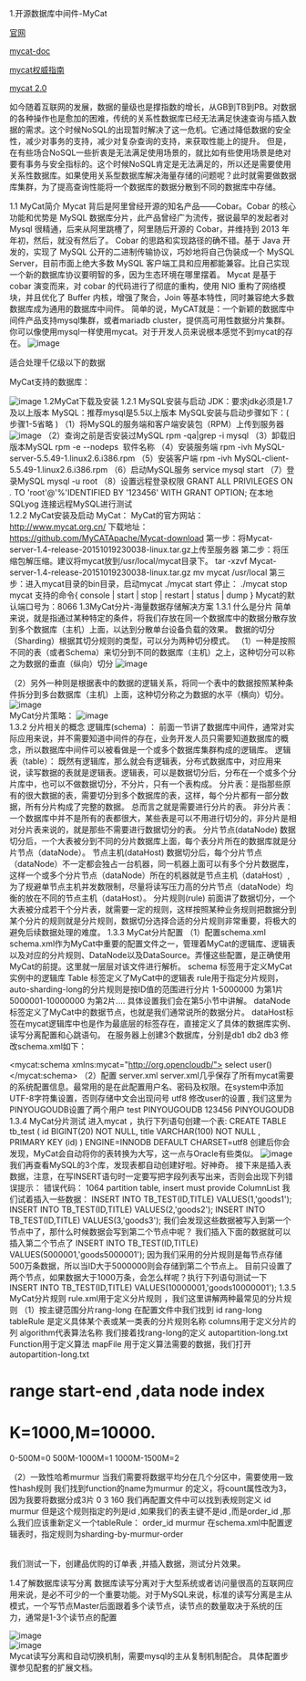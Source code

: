 1.开源数据库中间件-MyCat

[官网](http://www.mycat.io/)

[mycat-doc](https://github.com/MyCATApache/Mycat-doc)

[mycat权威指南](http://www.mycat.io/document/mycat-definitive-guide.pdf)

[mycat 2.0](https://github.com/MyCATApache/Mycat2)

如今随着互联网的发展，数据的量级也是撑指数的增长，从GB到TB到PB。对数据的各种操作也是愈加的困难，传统的关系性数据库已经无法满足快速查询与插入数据的需求。这个时候NoSQL的出现暂时解决了这一危机。它通过降低数据的安全性，减少对事务的支持，减少对复杂查询的支持，来获取性能上的提升。
但是，在有些场合NoSQL一些折衷是无法满足使用场景的，就比如有些使用场景是绝对要有事务与安全指标的。这个时候NoSQL肯定是无法满足的，所以还是需要使用关系性数据库。如果使用关系型数据库解决海量存储的问题呢？此时就需要做数据库集群，为了提高查询性能将一个数据库的数据分散到不同的数据库中存储。

1.1 MyCat简介
Mycat 背后是阿里曾经开源的知名产品——Cobar。Cobar 的核心功能和优势是 MySQL 数据库分片，此产品曾经广为流传，据说最早的发起者对 Mysql 很精通，后来从阿里跳槽了，阿里随后开源的 Cobar，并维持到 2013 年年初，然后，就没有然后了。 
Cobar 的思路和实现路径的确不错。基于 Java 开发的，实现了 MySQL 公开的二进制传输协议，巧妙地将自己伪装成一个 MySQL Server，目前市面上绝大多数 MySQL 客户端工具和应用都能兼容。比自己实现一个新的数据库协议要明智的多，因为生态环境在哪里摆着。 
Mycat 是基于 cobar 演变而来，对 cobar 的代码进行了彻底的重构，使用 NIO 重构了网络模块，并且优化了 Buffer 内核，增强了聚合，Join 等基本特性，同时兼容绝大多数数据库成为通用的数据库中间件。
简单的说，MyCAT就是：一个新颖的数据库中间件产品支持mysql集群，或者mariadb cluster，提供高可用性数据分片集群。你可以像使用mysql一样使用mycat。对于开发人员来说根本感觉不到mycat的存在。
![image](https://github.com/leelovejava/doc/blob/master/img/dataBase/mycat/01.png)

适合处理千亿级以下的数据

MyCat支持的数据库：

![image](https://github.com/leelovejava/doc/blob/master/img/dataBase/mycat/02.png)
1.2MyCat下载及安装
1.2.1 MySQL安装与启动
JDK：要求jdk必须是1.7及以上版本
MySQL：推荐mysql是5.5以上版本
MySQL安装与启动步骤如下：( 步骤1-5省略 )
（1）将MySQL的服务端和客户端安装包（RPM）上传到服务器
![image](https://github.com/leelovejava/doc/blob/master/img/dataBase/mycat/03.png)
（2）查询之前是否安装过MySQL
rpm -qa|grep -i mysql
（3）卸载旧版本MySQL
rpm -e --nodeps  软件名称
（4）安装服务端
rpm -ivh MySQL-server-5.5.49-1.linux2.6.i386.rpm
（5）安装客户端
rpm -ivh MySQL-client-5.5.49-1.linux2.6.i386.rpm
（6）启动MySQL服务
service mysql start
（7）登录MySQL 
mysql -u root
（8）设置远程登录权限
GRANT ALL PRIVILEGES ON *.* TO 'root'@'%'IDENTIFIED BY '123456'  WITH GRANT OPTION;
在本地SQLyog 连接远程MySQL进行测试  
1.2.2 MyCat安装及启动
MyCat：
MyCat的官方网站：
http://www.mycat.org.cn/
下载地址：
https://github.com/MyCATApache/Mycat-download
第一步：将Mycat-server-1.4-release-20151019230038-linux.tar.gz上传至服务器
第二步：将压缩包解压缩。建议将mycat放到/usr/local/mycat目录下。
tar -xzvf Mycat-server-1.4-release-20151019230038-linux.tar.gz
mv mycat /usr/local
第三步：进入mycat目录的bin目录，启动mycat
./mycat start
停止：
./mycat stop
mycat 支持的命令{ console | start | stop | restart | status | dump } 
Mycat的默认端口号为：8066
1.3MyCat分片-海量数据存储解决方案
1.3.1 什么是分片
简单来说，就是指通过某种特定的条件，将我们存放在同一个数据库中的数据分散存放到多个数据库（主机）上面，以达到分散单台设备负载的效果。 
数据的切分（Sharding）根据其切分规则的类型，可以分为两种切分模式。
   （1）一种是按照不同的表（或者Schema）来切分到不同的数据库（主机）之上，这种切分可以称之为数据的垂直（纵向）切分
![image](https://github.com/leelovejava/doc/blob/master/img/dataBase/mycat/04.png)
   
   （2）另外一种则是根据表中的数据的逻辑关系，将同一个表中的数据按照某种条件拆分到多台数据库（主机）上面，这种切分称之为数据的水平（横向）切分。
 ![image](https://github.com/leelovejava/doc/blob/master/img/dataBase/mycat/05.png)            
MyCat分片策略：
 ![image](https://github.com/leelovejava/doc/blob/master/img/dataBase/mycat/06.png)    
1.3.2 分片相关的概念
逻辑库(schema) ：
前面一节讲了数据库中间件，通常对实际应用来说，并不需要知道中间件的存在，业务开发人员只需要知道数据库的概念，所以数据库中间件可以被看做是一个或多个数据库集群构成的逻辑库。
逻辑表（table）：
既然有逻辑库，那么就会有逻辑表，分布式数据库中，对应用来说，读写数据的表就是逻辑表。逻辑表，可以是数据切分后，分布在一个或多个分片库中，也可以不做数据切分，不分片，只有一个表构成。
分片表：是指那些原有的很大数据的表，需要切分到多个数据库的表，这样，每个分片都有一部分数据，所有分片构成了完整的数据。 总而言之就是需要进行分片的表。
非分片表：一个数据库中并不是所有的表都很大，某些表是可以不用进行切分的，非分片是相对分片表来说的，就是那些不需要进行数据切分的表。 
分片节点(dataNode)
数据切分后，一个大表被分到不同的分片数据库上面，每个表分片所在的数据库就是分片节点（dataNode）。
节点主机(dataHost) 
数据切分后，每个分片节点（dataNode）不一定都会独占一台机器，同一机器上面可以有多个分片数据库，这样一个或多个分片节点（dataNode）所在的机器就是节点主机（dataHost）,为了规避单节点主机并发数限制，尽量将读写压力高的分片节点（dataNode）均衡的放在不同的节点主机（dataHost）。
分片规则(rule) 
前面讲了数据切分，一个大表被分成若干个分片表，就需要一定的规则，这样按照某种业务规则把数据分到某个分片的规则就是分片规则，数据切分选择合适的分片规则非常重要，将极大的避免后续数据处理的难度。
1.3.3 MyCat分片配置 
（1）配置schema.xml 
schema.xml作为MyCat中重要的配置文件之一，管理着MyCat的逻辑库、逻辑表以及对应的分片规则、DataNode以及DataSource。弄懂这些配置，是正确使用MyCat的前提。这里就一层层对该文件进行解析。
schema 标签用于定义MyCat实例中的逻辑库
Table 标签定义了MyCat中的逻辑表  rule用于指定分片规则，auto-sharding-long的分片规则是按ID值的范围进行分片 1-5000000 为第1片  5000001-10000000 为第2片....  具体设置我们会在第5小节中讲解。
dataNode 标签定义了MyCat中的数据节点，也就是我们通常说所的数据分片。
dataHost标签在mycat逻辑库中也是作为最底层的标签存在，直接定义了具体的数据库实例、读写分离配置和心跳语句。
在服务器上创建3个数据库，分别是db1   db2   db3
修改schema.xml如下：
<?xml version="1.0"?>
<!DOCTYPE mycat:schema SYSTEM "schema.dtd">
<mycat:schema xmlns:mycat="http://org.opencloudb/">
	<schema name="PINYOUGOUDB" checkSQLschema="false" sqlMaxLimit="100">
		<table name="tb_test" dataNode="dn1,dn2,dn3" rule="auto-sharding-long" />
	</schema>
	<dataNode name="dn1" dataHost="localhost1" database="db1" />
	<dataNode name="dn2" dataHost="localhost1" database="db2" />
	<dataNode name="dn3" dataHost="localhost1" database="db3" />
	<dataHost name="localhost1" maxCon="1000" minCon="10" balance="0"
		writeType="0" dbType="mysql" dbDriver="native" switchType="1"  slaveThreshold="100">
		<heartbeat>select user()</heartbeat>
		<writeHost host="hostM1" url="192.168.25.142:3306" user="root"
			password="123456">
		</writeHost>
	</dataHost>	
</mycat:schema>
（2）配置 server.xml 
server.xml几乎保存了所有mycat需要的系统配置信息。最常用的是在此配置用户名、密码及权限。在system中添加UTF-8字符集设置，否则存储中文会出现问号
<property name="charset">utf8</property>
修改user的设置 ,  我们这里为 PINYOUGOUDB设置了两个用户 
	<user name="test">
		<property name="password">test</property>
		<property name="schemas">PINYOUGOUDB</property>
	</user>
	<user name="root">
		<property name="password">123456</property>
		<property name="schemas">PINYOUGOUDB</property>
	</user>
1.3.4 MyCat分片测试 
进入mycat ，执行下列语句创建一个表:
CREATE TABLE tb_test (
  id BIGINT(20) NOT NULL,
  title VARCHAR(100) NOT NULL ,
  PRIMARY KEY (id)
) ENGINE=INNODB DEFAULT CHARSET=utf8 
创建后你会发现，MyCat会自动将你的表转换为大写，这一点与Oracle有些类似。
 ![image](https://github.com/leelovejava/doc/blob/master/img/dataBase/mycat/07.png)   
我们再查看MySQL的3个库，发现表都自动创建好啦。好神奇。
接下来是插入表数据，注意，在写INSERT语句时一定要写把字段列表写出来，否则会出现下列错误提示：
错误代码： 1064
partition table, insert must provide ColumnList
我们试着插入一些数据：
INSERT INTO TB_TEST(ID,TITLE) VALUES(1,'goods1');
INSERT INTO TB_TEST(ID,TITLE) VALUES(2,'goods2');
INSERT INTO TB_TEST(ID,TITLE) VALUES(3,'goods3');
我们会发现这些数据被写入到第一个节点中了，那什么时候数据会写到第二个节点中呢？
我们插入下面的数据就可以插入第二个节点了
INSERT INTO TB_TEST(ID,TITLE) VALUES(5000001,'goods5000001');
因为我们采用的分片规则是每节点存储500万条数据，所以当ID大于5000000则会存储到第二个节点上。
目前只设置了两个节点，如果数据大于1000万条，会怎么样呢？执行下列语句测试一下
INSERT INTO TB_TEST(ID,TITLE) VALUES(10000001,'goods10000001');
1.3.5 MyCat分片规则
rule.xml用于定义分片规则  ，我们这里讲解两种最常见的分片规则
（1）按主键范围分片rang-long
在配置文件中我们找到
	<tableRule name="auto-sharding-long">
		<rule>
			<columns>id</columns>
			<algorithm>rang-long</algorithm>
		</rule>
	</tableRule>
tableRule 是定义具体某个表或某一类表的分片规则名称   columns用于定义分片的列  algorithm代表算法名称    我们接着找rang-long的定义
	<function name="rang-long"
		class="org.opencloudb.route.function.AutoPartitionByLong">
		<property name="mapFile">autopartition-long.txt</property>
	</function>
Function用于定义算法 mapFile 用于定义算法需要的数据，我们打开autopartition-long.txt
# range start-end ,data node index
# K=1000,M=10000.
0-500M=0
500M-1000M=1
1000M-1500M=2

（2）一致性哈希murmur
当我们需要将数据平均分在几个分区中，需要使用一致性hash规则
我们找到function的name为murmur 的定义，将count属性改为3，因为我要将数据分成3片
	<function name="murmur"
		class="org.opencloudb.route.function.PartitionByMurmurHash">
		<property name="seed">0</property><!-- 默认是0 -->
		<property name="count">3</property><!-- 要分片的数据库节点数量，必须指定，否则没法分片 -->
		<property name="virtualBucketTimes">160</property><!-- 一个实际的数据库节点被映射为这么多虚拟节点，默认是160倍，也就是虚拟节点数是物理节点数的160倍 -->
		<!-- <property name="weightMapFile">weightMapFile</property> 节点的权重，没有指定权重的节点默认是1。以properties文件的格式填写，以从0开始到count-1的整数值也就是节点索引为key，以节点权重值为值。所有权重值必须是正整数，否则以1代替 -->
		<!-- <property name="bucketMapPath">/etc/mycat/bucketMapPath</property> 
			用于测试时观察各物理节点与虚拟节点的分布情况，如果指定了这个属性，会把虚拟节点的murmur hash值与物理节点的映射按行输出到这个文件，没有默认值，如果不指定，就不会输出任何东西 -->
	</function>
我们再配置文件中可以找到表规则定义
	<tableRule name="sharding-by-murmur">
		<rule>
			<columns>id</columns>
			<algorithm>murmur</algorithm>
		</rule>
	</tableRule>
但是这个规则指定的列是id ,如果我们的表主键不是id ,而是order_id ,那么我们应该重新定义一个tableRule：
	<tableRule name="sharding-by-murmur-order">
		<rule>
			<columns>order_id</columns>
			<algorithm>murmur</algorithm>
		</rule>
	</tableRule>
在schema.xml中配置逻辑表时，指定规则为sharding-by-murmur-order
<table name="tb_order" dataNode="dn1,dn2,dn3" rule="sharding-by-murmur-order" />

我们测试一下，创建品优购的订单表 ,并插入数据，测试分片效果。

1.4了解数据库读写分离
数据库读写分离对于大型系统或者访问量很高的互联网应用来说，是必不可少的一个重要功能。对于MySQL来说，标准的读写分离是主从模式，一个写节点Master后面跟着多个读节点，读节点的数量取决于系统的压力，通常是1-3个读节点的配置

 ![image](https://github.com/leelovejava/doc/blob/master/img/dataBase/mycat/08.png)   
  ![image](https://github.com/leelovejava/doc/blob/master/img/dataBase/mycat/09.png)   
Mycat读写分离和自动切换机制，需要mysql的主从复制机制配合。
具体配置步骤参见配套的扩展文档。